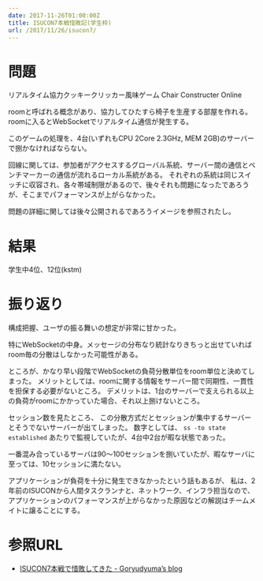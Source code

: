 ```yaml
---
date: 2017-11-26T01:00:00Z
title: ISUCON7本戦惜敗記(学生枠)
url: /2017/11/26/isucon7/
---
```


# 問題
リアルタイム協力クッキークリッカー風味ゲーム
Chair Constructer Online

roomと呼ばれる概念があり、協力してひたすら椅子を生産する部屋を作れる。
roomに入るとWebSocketでリアルタイム通信が発生する。

このゲームの処理を、4台(いずれもCPU 2Core 2.3GHz, MEM 2GB)のサーバーで捌かなければならない。

回線に関しては、参加者がアクセスするグローバル系統、サーバー間の通信とベンチマーカーの通信が流れるローカル系統がある。
それぞれの系統は同じスイッチに収容され、各々帯域制限があるので、後々それも問題になったであろうが、そこまでパフォーマンスが上がらなかった。

問題の詳細に関しては後々公開されるであろうイメージを参照されたし。

# 結果

学生中4位、12位(kstm)

# 振り返り

構成把握、ユーザの振る舞いの想定が非常に甘かった。

特にWebSocketの中身。メッセージの分布なり統計なりきちっと出せていればroom毎の分散はしなかった可能性がある。

ところが、かなり早い段階でWebSocketの負荷分散単位をroom単位と決めてしまった。
メリットとしては、roomに関する情報をサーバー間で同期性、一貫性を担保する必要がないところ。
デメリットは、1台のサーバーで支えられる以上の負荷がroomにかかっていた場合、それ以上捌けないところ。

セッション数を見たところ、
この分散方式だとセッションが集中するサーバーとそうでないサーバーが出てしまった。
数字としては、 `ss -to state established` あたりで監視していたが、4台中2台が暇な状態であった。

一番混み合っているサーバは90〜100セッションを捌いていたが、暇なサーバに至っては、10セッションに満たない。

アプリケーションが負荷を十分に発生できなかったという話もあるが、
私は、2年前のISUCONから人間タスクランナと、ネットワーク、インフラ担当なので、
アプリケーションのパフォーマンスが上がらなかった原因などの解説はチームメイトに譲ることにする。

# 参照URL
* [ISUCON7本戦で惜敗してきた - Goryudyuma’s blog](http://goryudyuma.hatenablog.jp/entry/2017/11/26/085740)
